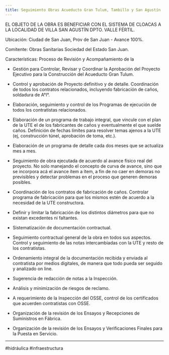 ```yaml
---
title: Seguimiento Obras Acueducto Gran Tulum, Tambillo y San Agustín
---
```


EL OBJETO DE LA OBRA ES BENEFICIAR CON EL SISTEMA DE CLOACAS A LA LOCALIDAD DE VILLA SAN AGUSTÍN DPTO. VALLE FÉRTIL. 

Ubicación: Ciudad de San Juan, Prov de San Juan - Avance 100%.

Comitente: Obras Sanitarias Sociedad del Estado San Juan.

Características: Proceso de Revisión y Acompañamiento de la

- Gestión para Controlar, Revisar y Coordinar la Aprobación del Proyecto Ejecutivo para la Construcción del Acueducto Gran Tulum.
  
- Control y aprobación de Proyecto definitivo y de detalle. Coordinación de todos los contratos relacionados, incluyendo fabricación de caños, soldadura de A°I°.
  
- Elaboración, seguimiento y control de los Programas de ejecución de todos los contratistas relacionados.
  
- Elaboración de un programa de trabajo integral, que vincule con el plan de la UTE el de los fabricantes de caños y eventualmente el que suelde caños. Definición de fechas límites para resolver temas ajenos a la UTE (ej, construcción túnel, aprobación de toma, etc.).
  
- Elaboración de un programa de detalle cada dos meses que se actualiza mes a mes. 

- Seguimiento de obra ejecutada de acuerdo al avance físico real del proyecto. No solo manejando el concepto de curva de avance, sino que se incorpora acá el avance ítem a ítem, a fin de no caer en demoras no previsibles y detectar problemas en el proceso que generen demoras posibles.
  
- Coordinación de los contratos de fabricación de caños. Controlar programa de fabricación para que los mismos estén de acuerdo a la necesidad de la UTE constructora.
  
- Definir y limitar la fabricación de los distintos diámetros para que no existan excedentes ni faltantes.
  
- Sistematización de documentación contractual.
  
- Seguimiento contractual general de la obra en todos sus aspectos. Control y seguimiento de las notas intercambiadas con la UTE y resto de los contratistas.
  
- Ordenamiento integral de la documentación recibida y enviada al contratista por medios digitales, de manera que todo pueda ser seguido y analizado on line.
  
- Sugerencia de redacción de notas a la Inspección.
  
- Análisis y minimización de riesgos de reclamo. 
  
- A requerimiento de la Inspección del OSSE, control de los certificados que acuerden contratistas con OSSE.
  
- Organización de la revisión de los Ensayos y Recepciones de Suministros en Fábrica.
  
- Organización de la revisión de los Ensayos y Verificaciones Finales para la Puesta en Servicio.

---
#hidráulica #infraestructura